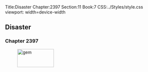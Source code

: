 Title:Disaster 
Chapter:2397 
Section:11 
Book:7 
CSS:../Styles/style.css 
viewport: width=device-width
  
## Disaster
### Chapter 2397
  
<figure>
	<img src="../Images/gem.gif" alt="gem" id="gem" width="120" height="60" />
</figure>
  

  
